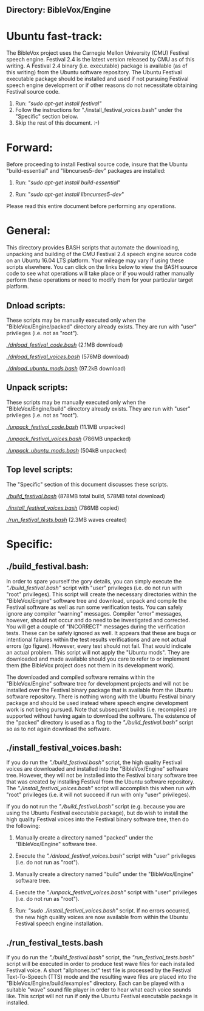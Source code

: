 ## Directory: BibleVox/Engine

# Ubuntu fast-track:

The BibleVox project uses the Carnegie Mellon University (CMU) Festival speech engine. Festival 2.4 is the latest version released by CMU as of this writing. A Festival 2.4 binary (i.e. executable) package is available (as of this writing) from the Ubuntu software repository. The Ubuntu Festival executable package should be installed and used if not pursuing Festival speech engine development or if other reasons do not necessitate obtaining Festival source code. 

1. Run: *"sudo apt-get install festival"*
2. Follow the instructions for "./install_festival_voices.bash" under the "Specific" section below.
3. Skip the rest of this document. :-)


# Forward:

Before proceeding to install Festival source code, insure that the Ubuntu "build-essential" and "libncurses5-dev" packages are installed:

1. Run: "*sudo apt-get install build-essential*"

2. Run: "*sudo apt-get install libncurses5-dev*"

Please read this entire document before performing any operations.

# General:
This directory provides BASH scripts that automate the downloading, unpacking and building of the CMU Festival 2.4 speech engine source code on an Ubuntu 16.04 LTS platform. Your mileage may vary if using these scripts elsewhere. You can click on the links below to view the BASH source code to see what operations will take place or if you would rather manually perform these operations or need to modify them for your particular target platform.

## Dnload scripts:

These scripts may be manually executed only when the "BibleVox/Engine/packed" directory already exists. They are run with "user" privileges (i.e. not as "root").

[*./dnload_festival_code.bash*](./dnload_festival_code.bash) (2.1MB download)

[*./dnload_festival_voices.bash*](./dnload_festival_voices.bash) (576MB download)

[*./dnload_ubuntu_mods.bash*](./dnload_ubuntu_mods.bash) (97.2kB download)

## Unpack scripts:
These scripts may be manually executed only when the "BibleVox/Engine/build" directory already exists. They are run with "user" privileges (i.e. not as "root").

[*./unpack_festival_code.bash*](./unpack_festival_code.bash) (11.1MB unpacked)

[*./unpack_festival_voices.bash*](./unpack_festival_voices.bash) (786MB unpacked)

[*./unpack_ubuntu_mods.bash*](./unpack_ubuntu_mods.bash) (504kB unpacked)

## Top level scripts:

The "Specific" section of this document discusses these scripts.

[*./build_festival.bash*](./build_festival.bash) (878MB total build, 578MB total download)

[*./install_festival_voices.bash*](./install_festival_voices.bash) (786MB copied)

[*./run_festival_tests.bash*](./run_festival_tests.bash) (2.3MB waves created)

# Specific:

## ./build_festival.bash:

In order to spare yourself the gory details, you can simply execute the *"./build_festival.bash"* script with "user" privileges (i.e. do not run with "root" privileges). This script will create the necessary directories within the "BibleVox/Engine" software tree and download, unpack and compile the Festival software as well as run some verification tests. You can safely ignore any compiler "warning" messages. Compiler "error" messages, however, should not occur and do need to be investigated and corrected. You will get a couple of "INCORRECT" messages during the verification tests. These can be safely ignored as well. It appears that these are bugs or intentional failures within the test results verifications and are not actual errors (go figure). However, every test should not fail. That would indicate an actual problem. This script will not apply the "Ubuntu mods". They are downloaded and made available should you care to refer to or implement them (the BibleVox project does not them in its development work).

The downloaded and compiled software remains within the "BibleVox/Engine" software tree for development projects and will not be installed over the Festival binary package that is available from the Ubuntu software repository. There is nothing wrong with the Ubuntu Festival binary package and should be used instead where speech engine development work is not being pursued. Note that subsequent builds (i.e. recompiles) are supported without having again to download the software. The existence of the "packed" directory is used as a flag to the *"./build_festival.bash"* script so as to not again download the software.

## ./install_festival_voices.bash:

If you do run the *"./build_festival.bash"* script, the high quality Festival voices are downloaded and installed into the "BibleVox/Engine" software tree. However, they will not be installed into the Festival binary software tree that was created by installing Festival from the Ubuntu software repository. The *"./install_festival_voices.bash"* script will accomplish this when run with "root" privileges (i.e. it will not succeed if run with only "user" privileges).

If you do not run the *"./build_festival.bash"* script (e.g. because you are using the Ubuntu Festival executable package), but do wish to install the high quality Festival voices into the Festival binary software tree, then do the following:

1. Manually create a directory named "packed" under the "BibleVox/Engine" software tree.

2. Execute the *"./dnload_festival_voices.bash"* script with "user" privileges (i.e. do not run as "root").

3. Manually create a directory named "build" under the "BibleVox/Engine" software tree.

4. Execute the *"./unpack_festival_voices.bash"* script with "user" privileges (i.e. do not run as "root").

5. Run: *"sudo ./install_festival_voices.bash"* script. If no errors occurred, the new high quality voices are now available from within the Ubuntu Festival speech engine installation.

## ./run_festival_tests.bash

If you do run the *"./build_festival.bash"* script, the *"run_festival_tests.bash"* script will be executed in order to produce test wave files for each installed Festival voice. A short "allphones.txt" test file is processed by the Festival Text-To-Speech (TTS) mode and the resulting wave files are placed into the "BibleVox/Engine/build/examples" directory. Each can be played with a suitable "wave" sound file player in order to hear what each voice sounds like. This script will not run if only the Ubuntu Festival executable package is installed.
